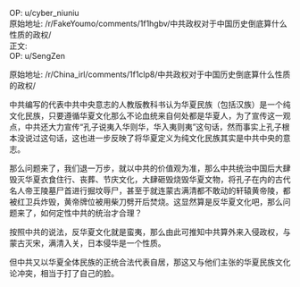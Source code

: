 
OP: u/cyber_niuniu  
原始地址: /r/FakeYoumo/comments/1f1hgbv/中共政权对于中国历史倒底算什么性质的政权/  
正文:  
OP: u/SengZen  

 原始地址: /r/China_irl/comments/1f1clp8/中共政权对于中国历史倒底算什么性质的政权/  

中共编写的代表中共中央意志的人教版教科书认为华夏民族（包括汉族）是一个纯文化民族，只要遵循华夏文化那么不论血统来自何处都是华夏人，为了宣传这一观点，中共还大力宣传“孔子说夷入华则华，华入夷则夷”这句话，然而事实上孔子根本没说过这句话，这也进一步反映了将华夏定义为纯文化民族其实是中共中央的意志。

那么问题来了，我们退一万步，就以中共的价值观为准，那么中共统治中国后大肆毁灭华夏衣食住行、丧葬、节庆文化，大肆砸毁烧毁华夏文物，将孔子在内的古代名人帝王陵墓尸首进行掘坟辱尸，甚至于就连蒙古满清都不敢动的轩辕黄帝陵，都被红卫兵炸毁，黄帝牌位被用柴刀劈开后焚烧。这显然算是反华夏文化吧，那么问题来了，如何定性中共的统治才合理？

按照中共的说法，反华夏文化就是蛮夷，那么由此可推知中共算外来入侵政权，与蒙古灭宋，满清入关，日本侵华是一个性质。

但中共又以华夏全体民族的正统合法代表自居，那这又与他们主张的华夏民族文化论冲突，相当于打了自己的脸。
